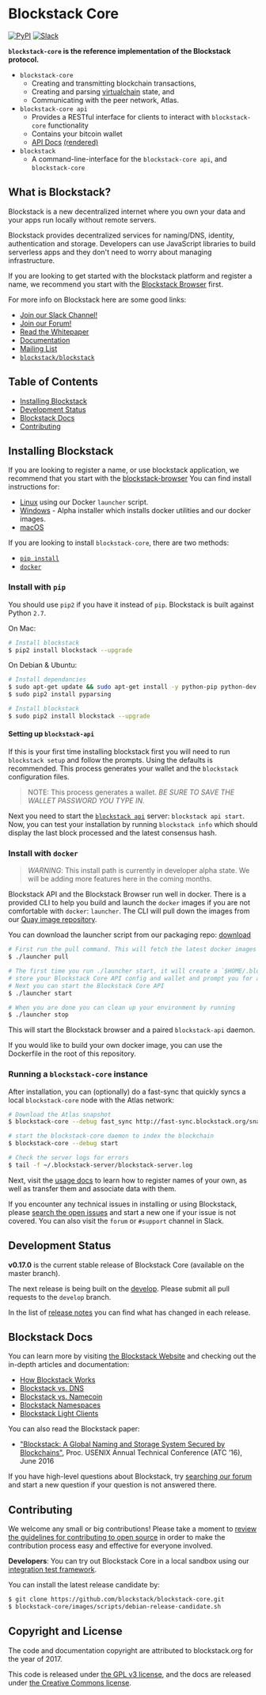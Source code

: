 # Blockstack Core

[![PyPI](https://img.shields.io/pypi/v/blockstack.svg)](https://pypi.python.org/pypi/blockstack/)
[![Slack](https://img.shields.io/badge/join-slack-e32072.svg?style=flat)](http://slack.blockstack.org/)

**`blockstack-core` is the reference implementation of the Blockstack protocol.**
- `blockstack-core`
  * Creating and transmitting blockchain transactions,
  * Creating and parsing [virtualchain](https://github.com/blockstack/virtualchain) state, and
  * Communicating with the peer network, Atlas.
- `blockstack-core api`
  * Provides a RESTful interface for clients to interact with `blockstack-core` functionality
  * Contains your bitcoin wallet
  * [API Docs](docs/api-specs.md) [(rendered)](https://blockstack.github.io/blockstack-core/)
- `blockstack`
  * A command-line-interface for the `blockstack-core api`, and `blockstack-core`

## What is Blockstack?

Blockstack is a new decentralized internet where you own your data and your apps run locally without remote servers.

Blockstack provides decentralized services for naming/DNS, identity, authentication and storage. Developers can use JavaScript libraries to build serverless apps and they don't need to worry about managing infrastructure.

If you are looking to get started with the blockstack platform and register a name, we recommend you start with the [Blockstack Browser](https://github.com/blockstack/blockstack-browser) first.

For more info on Blockstack here are some good links:
- [Join our Slack Channel!](http://forum.blockstack.org/)
- [Join our Forum!](http://forum.blockstack.org/)
- [Read the Whitepaper](blockstack.org/whitepaper.pdf)
- [Documentation](https://blockstack.org/docs)
- [Mailing List](http://blockstack.us14.list-manage1.com/subscribe?u=394a2b5cfee9c4b0f7525b009&id=0e5478ae86)
- [`blockstack/blockstack`](http://github.com/blockstack/blockstack)

## Table of Contents

- [Installing Blockstack](#installing-blockstack)
- [Development Status](#development-status)
- [Blockstack Docs](#blockstack-docs)
- [Contributing](#contributing)

## Installing Blockstack

If you are looking to register a name, or use blockstack application, we recommend that you start with the [blockstack-browser](https://github.com/blockstack/blockstack-browser)
You can find install instructions for:
- [Linux](https://github.com/blockstack/packaging/tree/master/browser-core-docker#installing-blockstack-browser-and-api-with-docker) using our Docker `launcher` script.
- [Windows](http://packages.blockstack.com/repositories/windows/) - Alpha installer which installs docker utilities and our docker images.
- [macOS](https://github.com/blockstack/blockstack-browser/releases)

If you are looking to install `blockstack-core`, there are two methods:
- [`pip install`](#install-with-pip)
- [`docker`](#install-with-docker)

### Install with `pip`

You should use `pip2` if you have it instead of `pip`. Blockstack is built against Python `2.7`.

On Mac:

```bash
# Install blockstack
$ pip2 install blockstack --upgrade
```

On Debian & Ubuntu:

```bash
# Install dependancies
$ sudo apt-get update && sudo apt-get install -y python-pip python-dev libssl-dev libffi-dev rng-tools libgmp3-dev
$ sudo pip2 install pyparsing

# Install blockstack
$ sudo pip2 install blockstack --upgrade
```

#### Setting up `blockstack-api`

If this is your first time installing blockstack first you will need to run `blockstack setup` and follow the prompts. Using the defaults is recommended. This process generates your wallet and the `blockstack` configuration files.

> NOTE: This process generates a wallet. *BE SURE TO SAVE THE WALLET PASSWORD YOU TYPE IN*.

Next you need to start the [`blockstack api`](https://blockstack.github.io/blockstack-core/) server: `blockstack api start`. Now, you can test your installation by running `blockstack info` which should display the last block processed and the latest consensus hash.


### Install with `docker`

> _*WARNING*_: This install path is currently in developer alpha state. We will be adding more features here in the coming months.

Blockstack API and the Blockstack Browser run well in docker. There is a provided CLI to help you build and launch the `docker` images if you are not comfortable with `docker`: `launcher`.
The CLI will pull down the images from our [Quay image repository](https://quay.io/organization/blockstack).

You can download the launcher script from our packaging repo: [download](https://raw.githubusercontent.com/blockstack/packaging/master/browser-core-docker/launcher)

```bash
# First run the pull command. This will fetch the latest docker images from our image repository.
$ ./launcher pull

# The first time you run ./launcher start, it will create a `$HOME/.blockstack` directory to
# store your Blockstack Core API config and wallet and prompt you for a password to protect those
# Next you can start the Blockstack Core API
$ ./launcher start

# When you are done you can clean up your environment by running
$ ./launcher stop
```

This will start the Blockstack browser and a paired `blockstack-api` daemon.

If you would like to build your own docker image, you can use the Dockerfile in the root of this repository.

### Running a `blockstack-core` instance

After installation, you can (optionally) do a fast-sync that quickly syncs a local `blockstack-core` node with the Atlas network:

```bash
# Download the Atlas snapshot
$ blockstack-core --debug fast_sync http://fast-sync.blockstack.org/snapshot.bsk

# start the blockstack-core daemon to index the blockchain
$ blockstack-core --debug start

# Check the server logs for errors
$ tail -f ~/.blockstack-server/blockstack-server.log
```

Next, visit the [usage docs](https://blockstack.org/docs) to learn how to register names of your own, as well as transfer them and associate data with them.

If you encounter any technical issues in installing or using Blockstack, please [search the open issues](https://github.com/blockstack/blockstack-core/issues) and start a new one if your issue is not covered. You can also visit the `forum` or `#support` channel in Slack.

## Development Status

**v0.17.0** is the current stable release of Blockstack Core (available on the master branch).<br> 

The next release is being built on the [develop](https://github.com/blockstack/blockstack-core/tree/develop). Please submit all
pull requests to the `develop` branch.

In the list of [release notes](./release_notes) you can find what has changed in each release.

## Blockstack Docs

You can learn more by visiting [the Blockstack Website](https://blockstack.org) and checking out the in-depth articles and documentation:

- [How Blockstack Works](https://blockstack.org/docs/how-blockstack-works)
- [Blockstack vs. DNS](https://blockstack.org/docs/blockstack-vs-dns)
- [Blockstack vs. Namecoin](https://blockstack.org/docs/blockstack-vs-namecoin)
- [Blockstack Namespaces](https://blockstack.org/docs/namespaces)
- [Blockstack Light Clients](https://blockstack.org/docs/light-clients)

You can also read the Blockstack paper:

- ["Blockstack: A Global Naming and Storage System Secured by Blockchains"](https://blockstack.org/blockstack.pdf), Proc. USENIX Annual Technical Conference (ATC ’16), June 2016

If you have high-level questions about Blockstack, try [searching our forum](https://forum.blockstack.org) and start a new question if your question is not answered there.

## Contributing

We welcome any small or big contributions! Please take a moment to
[review the guidelines for contributing to open source](https://guides.github.com/activities/contributing-to-open-source/) in order to make the contribution process easy and effective for everyone involved.

**Developers**:  You can try out Blockstack Core in a local sandbox using our [integration test framework](./integration_tests).

You can install the latest release candidate by:
```bash
$ git clone https://github.com/blockstack/blockstack-core.git
$ blockstack-core/images/scripts/debian-release-candidate.sh
```

## Copyright and License

The code and documentation copyright are attributed to blockstack.org for the year of 2017.

This code is released under
[the GPL v3 license](http://www.gnu.org/licenses/quick-guide-gplv3.en.html), and the docs are released under [the Creative Commons license](http://creativecommons.org/).

